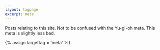 ```yaml
---
layout: tagpage
excerpt: meta
---
```

Posts relating to this site.  Not to be confused with the Yu-gi-oh meta.  This meta is slightly less bad.

{% assign targettag = 'meta' %}